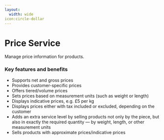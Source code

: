 ```yaml
---
layout:
  width: wide
icon:circle-dollar
---
```


# Price Service

Manage price information for products.

### Key features and benefits

* Supports net and gross prices
* Provides customer-specific prices
* Offers tiered/volume prices
* Sets prices based on measurement units (such as weight or length)
* Displays indicative prices, e.g. £5 per kg
* Displays prices either with tax included or excluded, depending on the customer
* Adds an extra service level by selling products not only by the piece, but also in exactly the required quantity — by weight, length, or other measurement units
* Sells products with approximate prices/indicative prices
